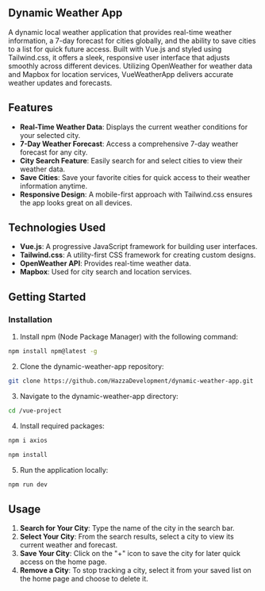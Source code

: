 ## Dynamic Weather App
A dynamic local weather application that provides real-time weather information, a 7-day forecast for cities globally, and the ability to save cities to a list for quick future access. Built with Vue.js and styled using Tailwind.css, it offers a sleek, responsive user interface that adjusts smoothly across different devices. Utilizing OpenWeather for weather data and Mapbox for location services, VueWeatherApp delivers accurate weather updates and forecasts.

## Features

- **Real-Time Weather Data**: Displays the current weather conditions for your selected city.
- **7-Day Weather Forecast**: Access a comprehensive 7-day weather forecast for any city.
- **City Search Feature**: Easily search for and select cities to view their weather data.
- **Save Cities**: Save your favorite cities for quick access to their weather information anytime.
- **Responsive Design**: A mobile-first approach with Tailwind.css ensures the app looks great on all devices.

## Technologies Used

- **Vue.js**: A progressive JavaScript framework for building user interfaces.
- **Tailwind.css**: A utility-first CSS framework for creating custom designs.
- **OpenWeather API**: Provides real-time weather data.
- **Mapbox**: Used for city search and location services.

## Getting Started

### Installation
1.  Install npm (Node Package Manager) with the following command:
```bash
npm install npm@latest -g
``` 

2.  Clone the dynamic-weather-app repository:
```bash
git clone https://github.com/HazzaDevelopment/dynamic-weather-app.git
```
3.  Navigate to the dynamic-weather-app directory:
```bash
cd /vue-project
```
4.  Install required packages:
```bash
npm i axios
```
```bash
npm install 
```
5.  Run the application locally:
```bash
npm run dev 
```

## Usage

1.  **Search for Your City**: Type the name of the city in the search bar.
2.  **Select Your City**: From the search results, select a city to view its current weather and forecast.
3.  **Save Your City**: Click on the "+" icon to save the city for later quick access on the home page.
4.  **Remove a City**: To stop tracking a city, select it from your saved list on the home page and choose to delete it.
